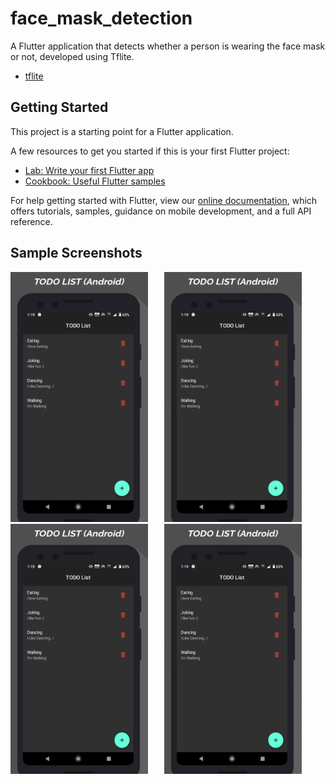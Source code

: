 # face_mask_detection

A Flutter application that detects  whether a person is wearing  the face mask or not, developed using Tflite.

- [tflite](https://pub.dev/packages/tflite)

## Getting Started

This project is a starting point for a Flutter application.

A few resources to get you started if this is your first Flutter project:

- [Lab: Write your first Flutter app](https://flutter.dev/docs/get-started/codelab)
- [Cookbook: Useful Flutter samples](https://flutter.dev/docs/cookbook)

For help getting started with Flutter, view our
[online documentation](https://flutter.dev/docs), which offers tutorials,
samples, guidance on mobile development, and a full API reference.

## Sample Screenshots
<img src = "https://github.com/GodwinUjeen/Todo-App/blob/master/screenshots/android.png" height="400" width="220"> &nbsp;&emsp;
<img src = "https://github.com/GodwinUjeen/Todo-App/blob/master/screenshots/android.png" height="400" width="220"> &nbsp;&emsp;
<img src = "https://github.com/GodwinUjeen/Todo-App/blob/master/screenshots/android.png" height="400" width="220"> &nbsp;&emsp;
<img src = "https://github.com/GodwinUjeen/Todo-App/blob/master/screenshots/android.png" height="400" width="220"> &nbsp;&emsp;


